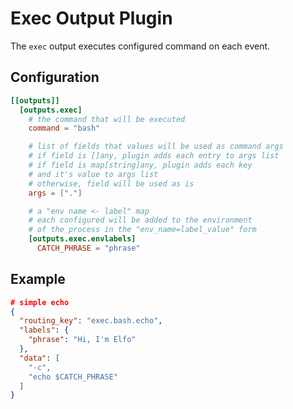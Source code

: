 # Exec Output Plugin

The `exec` output executes configured command on each event.

## Configuration
```toml
[[outputs]]
  [outputs.exec]
    # the command that will be executed
    command = "bash"

    # list of fields that values will be used as command args
    # if field is []any, plugin adds each entry to args list
    # if field is map[string]any, plugin adds each key
    # and it's value to args list
    # otherwise, field will be used as is
    args = ["."]

    # a "env name <- label" map
    # each configured will be added to the environment 
    # of the process in the "env_name=label_value" form
    [outputs.exec.envlabels]
      CATCH_PHRASE = "phrase"
```

## Example
```json
# simple echo
{
  "routing_key": "exec.bash.echo",
  "labels": {
    "phrase": "Hi, I'm Elfo"
  },
  "data": [
    "-c",
    "echo $CATCH_PHRASE"
  ]
}
```
